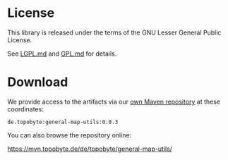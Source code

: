 # License

This library is released under the terms of the GNU Lesser General Public
License.

See [LGPL.md](LGPL.md) and [GPL.md](GPL.md) for details.

# Download

We provide access to the artifacts via our
[own Maven repository](https://mvn.topobyte.de) at these coordinates:

    de.topobyte:general-map-utils:0.0.3

You can also browse the repository online:

<https://mvn.topobyte.de/de/topobyte/general-map-utils/>
